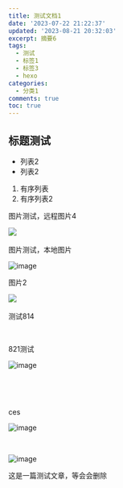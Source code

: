 ```yaml
---
title: 测试文档1
date: '2023-07-22 21:22:37'
updated: '2023-08-21 20:32:03'
excerpt: 摘要6
tags:
  - 测试
  - 标签1
  - 标签3
  - hexo
categories:
  - 分类1
comments: true
toc: true
---
```



## 标题测试

* 列表2
* 列表2

1. 有序列表
2. 有序列表2

图片测试，远程图片4

​![](https://img1.terwer.space/api/public/202308102052670.png)​

图片测试，本地图片

​![image](https://img1.terwer.space/api/public/202308102059251.png)​

图片2

​![](https://img1.terwer.space/api/public/202308111153888.png)​

测试814

‍

821测试

​![image](https://img1.terwer.space/api/public/202308211810793.png)​

‍

‍

ces

​![image](https://img1.terwer.space/api/public/202308212006326.png)​

‍

​![image](https://img1.terwer.space/api/public/202308212008177.png)​

这是一篇测试文章，等会会删除

‍
